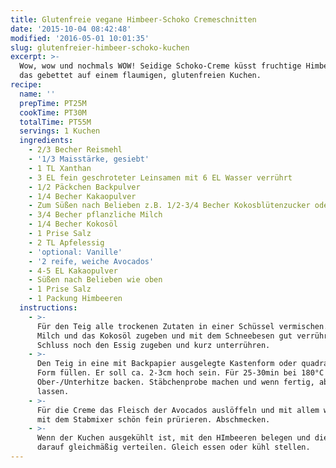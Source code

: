 ```yaml
---
title: Glutenfreie vegane Himbeer-Schoko Cremeschnitten
date: '2015-10-04 08:42:48'
modified: '2016-05-01 10:01:35'
slug: glutenfreier-himbeer-schoko-kuchen
excerpt: >-
  Wow, wow und nochmals WOW! Seidige Schoko-Creme küsst fruchtige Himbeeren und
  das gebettet auf einem flaumigen, glutenfreien Kuchen.
recipe:
  name: ''
  prepTime: PT25M
  cookTime: PT30M
  totalTime: PT55M
  servings: 1 Kuchen
  ingredients:
    - 2/3 Becher Reismehl
    - '1/3 Maisstärke, gesiebt'
    - 1 TL Xanthan
    - 3 EL fein geschroteter Leinsamen mit 6 EL Wasser verrührt
    - 1/2 Päckchen Backpulver
    - 1/4 Becher Kakaopulver
    - Zum Süßen nach Belieben z.B. 1/2-3/4 Becher Kokosblütenzucker oder Xylitol
    - 3/4 Becher pflanzliche Milch
    - 1/4 Becher Kokosöl
    - 1 Prise Salz
    - 2 TL Apfelessig
    - 'optional: Vanille'
    - '2 reife, weiche Avocados'
    - 4-5 EL Kakaopulver
    - Süßen nach Belieben wie oben
    - 1 Prise Salz
    - 1 Packung Himbeeren
  instructions:
    - >-
      Für den Teig alle trockenen Zutaten in einer Schüssel vermischen. Nun die
      Milch und das Kokosöl zugeben und mit dem Schneebesen gut verrühren. Zum
      Schluss noch den Essig zugeben und kurz unterrühren.
    - >-
      Den Teig in eine mit Backpapier ausgelegte Kastenform oder quadratische
      Form füllen. Er soll ca. 2-3cm hoch sein. Für 25-30min bei 180°C
      Ober-/Unterhitze backen. Stäbchenprobe machen und wenn fertig, abkühlen
      lassen.
    - >-
      Für die Creme das Fleisch der Avocados auslöffeln und mit allem weiteren
      mit dem Stabmixer schön fein prürieren. Abschmecken.
    - >-
      Wenn der Kuchen ausgekühlt ist, mit den HImbeeren belegen und die Creme
      darauf gleichmäßig verteilen. Gleich essen oder kühl stellen.
---
```


